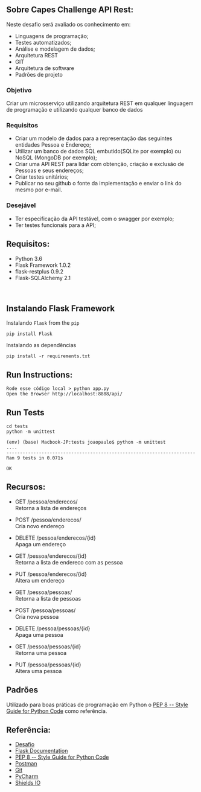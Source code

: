 


<p align="center">
  <a href="https://github.com/joaopaulolndev/">
    <img alt="" src="https://scba.capes.gov.br/scba/img/logo-capes-full-hor.png">
  </a>
</p>

## Sobre Capes Challenge API Rest:

Neste desafio será avaliado os conhecimento em:
- Linguagens de programação;
- Testes automatizados;
- Análise e modelagem de dados;
- Arquitetura REST
- GIT
- Arquitetura de software
- Padrões de projeto

### Objetivo

Criar um microsserviço utilizando arquitetura REST em qualquer linguagem de programação e utilizando qualquer banco de dados

### Requisitos

- Criar um modelo de dados para a representação das seguintes entidades Pessoa e Endereço;
- Utilizar um banco de dados SQL embutido(SQLite por exemplo) ou NoSQL (MongoDB por exemplo); 
- Criar uma API REST para lidar com obtenção, criação e exclusão de Pessoas e seus endereços;
- Criar testes unitários;
- Publicar no seu github o fonte da implementação e enviar o link do mesmo por e-mail.

### Desejável

- Ter especificação da API testável, com o swagger por exemplo;
- Ter testes funcionais para a API;

## Requisitos:
   * Python 3.6
   * Flask Framework 1.0.2
   * flask-restplus 0.9.2
   * Flask-SQLAlchemy 2.1

   
<p align="center">
  <img alt="" src="https://img.shields.io/badge/python-3.5%20%7C%203.6%20%7C%203.7-blue.svg">
  <img src="https://img.shields.io/badge/size-76%20kB-green.svg" alt="">
  <img src="https://img.shields.io/badge/license-MIT-000.svg" alt="">
  <img src="https://img.shields.io/badge/Flask%20Framework-1.0.2-red.svg" alt="">
  <img src="https://img.shields.io/badge/platform-linux--64%20%7C%20win--32%20%7C%20osx--64%20%7C%20win--64-lightgrey.svg" alt="">
</p>
   
## Instalando Flask Framework

Instalando `Flask` from the `pip`

```
pip install Flask
```

Instalando as dependências

```
pip install -r requirements.txt
```
    
## Run Instructions:
    Rode esse código local > python app.py 
    Open the Browser http://localhost:8888/api/

## Run Tests
```
cd tests
python -m unittest

(env) (base) Macbook-JP:tests joaopaulo$ python -m unittest
....
----------------------------------------------------------------------
Ran 9 tests in 0.071s

OK
```

## Recursos:

* GET /pessoa/enderecos/ 
<br/>Retorna a lista de endereços
* POST /pessoa/enderecos/ 
<br/>Cria novo endereço
* DELETE /pessoa/enderecos/{id} 
<br/>Apaga um endereço
* GET /pessoa/enderecos/{id} 
<br/>Retorna a lista de endereco com as pessoa
* PUT /pessoa/enderecos/{id} 
<br/>Altera um endereço

* GET /pessoa/pessoas/ 
<br/>Retorna a lista de pessoas
* POST /pessoa/pessoas/ 
<br/>Cria nova pessoa
* DELETE /pessoa/pessoas/{id} 
<br/>Apaga uma pessoa
* GET /pessoa/pessoas/{id} 
<br/>Retorna uma pessoa
* PUT /pessoa/pessoas/{id} 
<br/>Altera uma pessoa
   
## Padrões 
Utilizado para boas práticas de programação em Python o 
[PEP 8 -- Style Guide for Python Code](https://www.python.org/dev/peps/pep-0008/) como referência.  
    
## Referência:
   - [Desafio](https://github.com/harryssongilgamesh/selecao-2019)
   - [Flask Documentation](http://flask.pocoo.org/docs/1.0/)
   - [PEP 8 -- Style Guide for Python Code](https://www.python.org/dev/peps/pep-0008/)
   - [Postman](https://www.getpostman.com/)
   - [Git](https://git-scm.com/)
   - [PyCharm](https://www.jetbrains.com/pycharm/)
   - [Shields IO](https://shields.io/#/)

